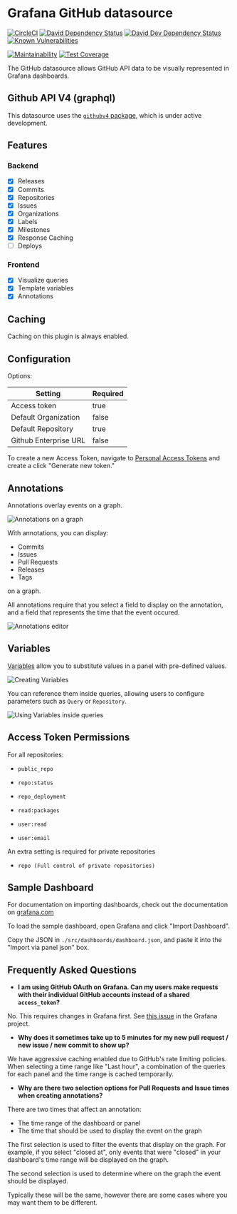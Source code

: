# Grafana GitHub datasource

[![CircleCI](https://circleci.com/gh/grafana/github-datasource.svg?style=svg)](https://circleci.com/gh/grafana/github-datasource)
[![David Dependency Status](https://david-dm.org/grafana/github-datasource.svg)](https://david-dm.org/grafana/github-datasource)
[![David Dev Dependency Status](https://david-dm.org/grafana/github-datasource/dev-status.svg)](https://david-dm.org/grafana/github-datasource/?type=dev)
[![Known Vulnerabilities](https://snyk.io/test/github/grafana/github-datasource/badge.svg)](https://snyk.io/test/github/grafana/github-datasource)

[![Maintainability](https://api.codeclimate.com/v1/badges/30a924eb80d5f6b1cf9c/maintainability)](https://codeclimate.com/github/grafana/github-datasource/maintainability)
[![Test Coverage](https://api.codeclimate.com/v1/badges/30a924eb80d5f6b1cf9c/test_coverage)](https://codeclimate.com/github/grafana/github-datasource/test_coverage)

The GitHub datasource allows GitHub API data to be visually represented in Grafana dashboards.
## Github API V4 (graphql)

This datasource uses the [`githubv4` package](https://github.com/shurcooL/githubv4), which is under active development.

## Features

### Backend
* [x] Releases
* [x] Commits
* [x] Repositories
* [x] Issues
* [x] Organizations
* [x] Labels
* [x] Milestones
* [x] Response Caching
* [ ] Deploys

### Frontend
* [x] Visualize queries
* [x] Template variables
* [x] Annotations

## Caching

Caching on this plugin is always enabled.

## Configuration

Options:

| Setting | Required |
|---------|----------|
| Access token | true |
| Default Organization | false |
| Default Repository | true |
| Github Enterprise URL | false |

To create a new Access Token, navigate to [Personal Access Tokens](https://github.com/settings/tokens) and create a click "Generate new token."

## Annotations

Annotations overlay events on a graph.

![Annotations on a graph](https://github.com/grafana/github-datasource/raw/master/docs/screenshots/annotations.png)

With annotations, you can display:

* Commits
* Issues
* Pull Requests
* Releases
* Tags

on a graph.

All annotations require that you select a field to display on the annotation, and a field that represents the time that the event occured.

![Annotations editor](https://github.com/grafana/github-datasource/raw/master/docs/screenshots/annotations-editor.png)

## Variables

[Variables](https://grafana.com/docs/grafana/latest/variables/templates-and-variables/) allow you to substitute values in a panel with pre-defined values.

![Creating Variables](https://github.com/grafana/github-datasource/raw/master/docs/screenshots/variables-create.png)

You can reference them inside queries, allowing users to configure parameters such as `Query` or `Repository`.

![Using Variables inside queries](https://github.com/grafana/github-datasource/raw/master/docs/screenshots/using-variables.png)


## Access Token Permissions

For all repositories:
* `public_repo`
* `repo:status`
* `repo_deployment`
* `read:packages`

* `user:read`
* `user:email`

An extra setting is required for private repositories
* `repo (Full control of private repositories)`

## Sample Dashboard

For documentation on importing dashboards, check out the documentation on [grafana.com](https://grafana.com/docs/grafana/latest/reference/export_import/#importing-a-dashboard)

To load the sample dashboard, open Grafana and click "Import Dashboard".

Copy the JSON in `./src/dashboards/dashboard.json`, and paste it into the "Import via panel json" box.

## Frequently Asked Questions

* **I am using GitHub OAuth on Grafana. Can my users make requests with their individual GitHub accounts instead of a shared `access_token`?**

No. This requires changes in Grafana first. See [this issue](https://github.com/grafana/grafana/issues/26023) in the Grafana project.

* **Why does it sometimes take up to 5 minutes for my new pull request / new issue / new commit to show up?**

We have aggressive caching enabled due to GitHub's rate limiting policies. When selecting a time range like "Last hour", a combination of the queries for each panel and the time range is cached temporarily.

* **Why are there two selection options for Pull Requests and Issue times when creating annotations?**

There are two times that affect an annotation:

* The time range of the dashboard or panel
* The time that should be used to display the event on the graph

The first selection is used to filter the events that display on the graph. For example, if you select "closed at", only events that were "closed" in your dashboard's time range will be displayed on the graph.

The second selection is used to determine where on the graph the event should be displayed.

Typically these will be the same, however there are some cases where you may want them to be different.
